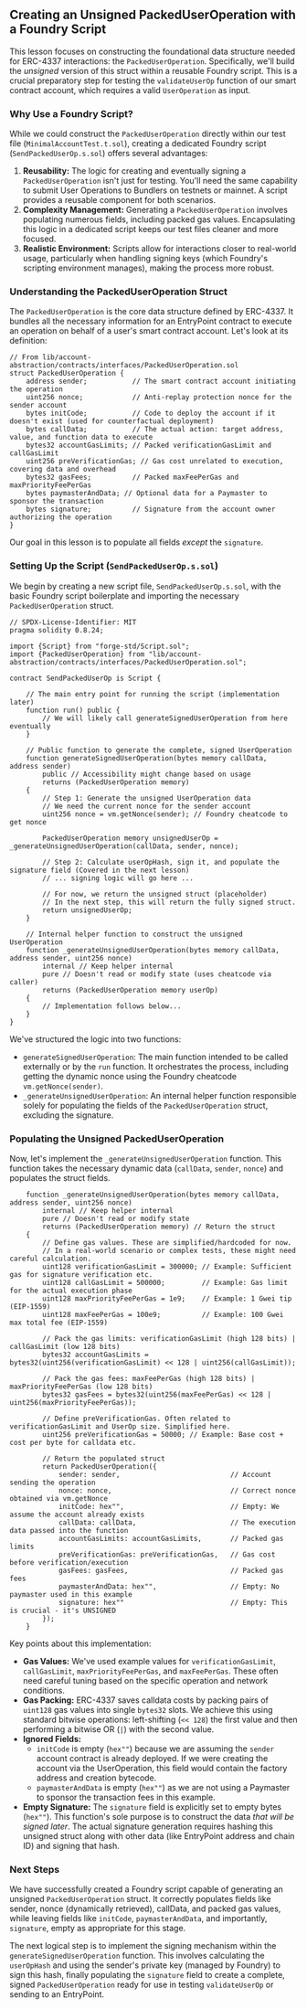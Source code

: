 ## Creating an Unsigned PackedUserOperation with a Foundry Script

This lesson focuses on constructing the foundational data structure needed for ERC-4337 interactions: the `PackedUserOperation`. Specifically, we'll build the *unsigned* version of this struct within a reusable Foundry script. This is a crucial preparatory step for testing the `validateUserOp` function of our smart contract account, which requires a valid `UserOperation` as input.

### Why Use a Foundry Script?

While we could construct the `PackedUserOperation` directly within our test file (`MinimalAccountTest.t.sol`), creating a dedicated Foundry script (`SendPackedUserOp.s.sol`) offers several advantages:

1.  **Reusability:** The logic for creating and eventually signing a `PackedUserOperation` isn't just for testing. You'll need the same capability to submit User Operations to Bundlers on testnets or mainnet. A script provides a reusable component for both scenarios.
2.  **Complexity Management:** Generating a `PackedUserOperation` involves populating numerous fields, including packed gas values. Encapsulating this logic in a dedicated script keeps our test files cleaner and more focused.
3.  **Realistic Environment:** Scripts allow for interactions closer to real-world usage, particularly when handling signing keys (which Foundry's scripting environment manages), making the process more robust.

### Understanding the PackedUserOperation Struct

The `PackedUserOperation` is the core data structure defined by ERC-4337. It bundles all the necessary information for an EntryPoint contract to execute an operation on behalf of a user's smart contract account. Let's look at its definition:

```solidity
// From lib/account-abstraction/contracts/interfaces/PackedUserOperation.sol
struct PackedUserOperation {
    address sender;           // The smart contract account initiating the operation
    uint256 nonce;            // Anti-replay protection nonce for the sender account
    bytes initCode;           // Code to deploy the account if it doesn't exist (used for counterfactual deployment)
    bytes callData;           // The actual action: target address, value, and function data to execute
    bytes32 accountGasLimits; // Packed verificationGasLimit and callGasLimit
    uint256 preVerificationGas; // Gas cost unrelated to execution, covering data and overhead
    bytes32 gasFees;          // Packed maxFeePerGas and maxPriorityFeePerGas
    bytes paymasterAndData; // Optional data for a Paymaster to sponsor the transaction
    bytes signature;          // Signature from the account owner authorizing the operation
}
```

Our goal in this lesson is to populate all fields *except* the `signature`.

### Setting Up the Script (`SendPackedUserOp.s.sol`)

We begin by creating a new script file, `SendPackedUserOp.s.sol`, with the basic Foundry script boilerplate and importing the necessary `PackedUserOperation` struct.

```solidity
// SPDX-License-Identifier: MIT
pragma solidity 0.8.24;

import {Script} from "forge-std/Script.sol";
import {PackedUserOperation} from "lib/account-abstraction/contracts/interfaces/PackedUserOperation.sol";

contract SendPackedUserOp is Script {

    // The main entry point for running the script (implementation later)
    function run() public {
        // We will likely call generateSignedUserOperation from here eventually
    }

    // Public function to generate the complete, signed UserOperation
    function generateSignedUserOperation(bytes memory callData, address sender)
        public // Accessibility might change based on usage
        returns (PackedUserOperation memory)
    {
        // Step 1: Generate the unsigned UserOperation data
        // We need the current nonce for the sender account
        uint256 nonce = vm.getNonce(sender); // Foundry cheatcode to get nonce

        PackedUserOperation memory unsignedUserOp = _generateUnsignedUserOperation(callData, sender, nonce);

        // Step 2: Calculate userOpHash, sign it, and populate the signature field (Covered in the next lesson)
        // ... signing logic will go here ...

        // For now, we return the unsigned struct (placeholder)
        // In the next step, this will return the fully signed struct.
        return unsignedUserOp;
    }

    // Internal helper function to construct the unsigned UserOperation
    function _generateUnsignedUserOperation(bytes memory callData, address sender, uint256 nonce)
        internal // Keep helper internal
        pure // Doesn't read or modify state (uses cheatcode via caller)
        returns (PackedUserOperation memory userOp)
    {
        // Implementation follows below...
    }
}
```

We've structured the logic into two functions:
*   `generateSignedUserOperation`: The main function intended to be called externally or by the `run` function. It orchestrates the process, including getting the dynamic nonce using the Foundry cheatcode `vm.getNonce(sender)`.
*   `_generateUnsignedUserOperation`: An internal helper function responsible solely for populating the fields of the `PackedUserOperation` struct, excluding the signature.

### Populating the Unsigned PackedUserOperation

Now, let's implement the `_generateUnsignedUserOperation` function. This function takes the necessary dynamic data (`callData`, `sender`, `nonce`) and populates the struct fields.

```solidity
    function _generateUnsignedUserOperation(bytes memory callData, address sender, uint256 nonce)
        internal // Keep helper internal
        pure // Doesn't read or modify state
        returns (PackedUserOperation memory) // Return the struct
    {
        // Define gas values. These are simplified/hardcoded for now.
        // In a real-world scenario or complex tests, these might need careful calculation.
        uint128 verificationGasLimit = 300000; // Example: Sufficient gas for signature verification etc.
        uint128 callGasLimit = 500000;         // Example: Gas limit for the actual execution phase
        uint128 maxPriorityFeePerGas = 1e9;    // Example: 1 Gwei tip (EIP-1559)
        uint128 maxFeePerGas = 100e9;          // Example: 100 Gwei max total fee (EIP-1559)

        // Pack the gas limits: verificationGasLimit (high 128 bits) | callGasLimit (low 128 bits)
        bytes32 accountGasLimits = bytes32(uint256(verificationGasLimit) << 128 | uint256(callGasLimit));

        // Pack the gas fees: maxFeePerGas (high 128 bits) | maxPriorityFeePerGas (low 128 bits)
        bytes32 gasFees = bytes32(uint256(maxFeePerGas) << 128 | uint256(maxPriorityFeePerGas));

        // Define preVerificationGas. Often related to verificationGasLimit and UserOp size. Simplified here.
        uint256 preVerificationGas = 50000; // Example: Base cost + cost per byte for calldata etc.

        // Return the populated struct
        return PackedUserOperation({
            sender: sender,                           // Account sending the operation
            nonce: nonce,                             // Correct nonce obtained via vm.getNonce
            initCode: hex"",                          // Empty: We assume the account already exists
            callData: callData,                       // The execution data passed into the function
            accountGasLimits: accountGasLimits,       // Packed gas limits
            preVerificationGas: preVerificationGas,   // Gas cost before verification/execution
            gasFees: gasFees,                         // Packed gas fees
            paymasterAndData: hex"",                  // Empty: No paymaster used in this example
            signature: hex""                          // Empty: This is crucial - it's UNSIGNED
        });
    }
```

Key points about this implementation:

*   **Gas Values:** We've used example values for `verificationGasLimit`, `callGasLimit`, `maxPriorityFeePerGas`, and `maxFeePerGas`. These often need careful tuning based on the specific operation and network conditions.
*   **Gas Packing:** ERC-4337 saves calldata costs by packing pairs of `uint128` gas values into single `bytes32` slots. We achieve this using standard bitwise operations: left-shifting (`<< 128`) the first value and then performing a bitwise OR (`|`) with the second value.
*   **Ignored Fields:**
    *   `initCode` is empty (`hex""`) because we are assuming the `sender` account contract is already deployed. If we were creating the account via the UserOperation, this field would contain the factory address and creation bytecode.
    *   `paymasterAndData` is empty (`hex""`) as we are not using a Paymaster to sponsor the transaction fees in this example.
*   **Empty Signature:** The `signature` field is explicitly set to empty bytes (`hex""`). This function's sole purpose is to construct the data *that will be signed later*. The actual signature generation requires hashing this unsigned struct along with other data (like EntryPoint address and chain ID) and signing that hash.

### Next Steps

We have successfully created a Foundry script capable of generating an unsigned `PackedUserOperation` struct. It correctly populates fields like sender, nonce (dynamically retrieved), callData, and packed gas values, while leaving fields like `initCode`, `paymasterAndData`, and importantly, `signature`, empty as appropriate for this stage.

The next logical step is to implement the signing mechanism within the `generateSignedUserOperation` function. This involves calculating the `userOpHash` and using the sender's private key (managed by Foundry) to sign this hash, finally populating the `signature` field to create a complete, signed `PackedUserOperation` ready for use in testing `validateUserOp` or sending to an EntryPoint.